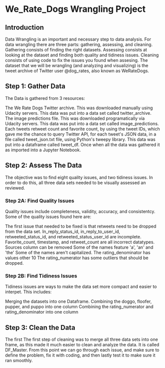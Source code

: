 # We_Rate_Dogs Wrangling Project

## Introduction
Data Wrangling is an important and necessary step to data analysis. For data wrangling there are three parts: gathering, assessing, and cleaning. Gathering consists of finding the right datasets. Assessing consists at looking at the dataset and finding both quality and tidiness issues. Cleaning consists of using code to fix the issues you found when assesing. The dataset that we will be wrangling (and analyzing and visualizing) is the tweet archive of Twitter user @dog_rates, also known as WeRateDogs.


## Step 1: Gather Data
The Data is gathered from 3 resources:

The We Rate Dogs Twitter archive. This was downloaded manually using Udacity servers. This data was put into a data set called twitter_archive.
The image predictions file. This was downloaded programatically via Udacity servers. This data was put into a data set called image_predictions.
Each tweets retweet count and favorite count, by using the tweet IDs, which gave me the chance to query Twitter API, for each tweet's JSON data, in a file called tweet_json.txt file, using Python's tweepy library. This data was put into a dataframe called tweet_df.
Once when all the data was gathered it as imported into a Jupyter Notebook.

## Step 2: Assess The Data
The objective was to find eight quality issues, and two tidiness issues. In order to do this, all three data sets needed to be visually assessed an reviewed.

### Step 2A: Find Quality Issues
Quality issues include completeness, validity, accuracy, and consistentcy. Some of the quality issues found here are:

The first issue that needed to be fixed is that retweets need to be dropped from the data set.
In_reply_status_id, in_reply_to_user_id, retweeted_status_id, and retweeted_status_user_id are incomplete.
Favorite_count, timestamp, and retweet_count are all incorrect datatypes.
Sources column can be removed
Some of the names feature 'a', 'an' and 'the'
Some of the names aren't capitalized.
The rating_denominator has values other 10
The rating_numerator has some outliers that should be dropped.
### Step 2B: Find Tidiness Issues
Tidiness issues are ways to make the data set more compact and easier to interpet. This includes:

Merging the datasets into one Dataframe.
Combining the doggo, floofer, pupper, and puppo into one column
Combining the rating_numerator and rating_denominator into one column
## Step 3: Clean the Data
The first The first step of cleaning was to merge all three data sets into one frame, as this made it much easier to clean and analyze the data. It is called DF_Master. From this point we can go through each issue, and make sure to define the problem, fix it with coding, and then lastly test it to make sure it ran smoothly.

